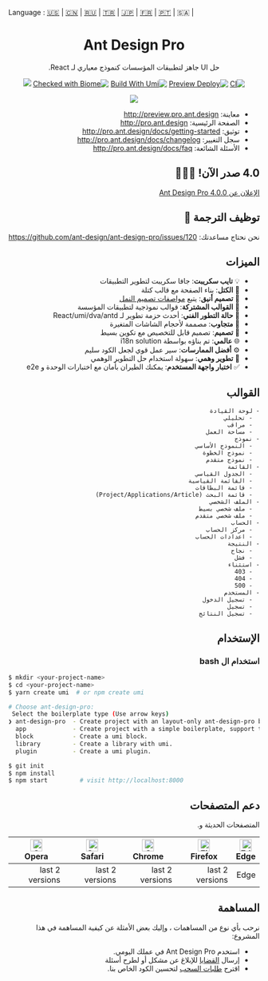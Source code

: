 Language : [🇺🇸](./README.md) | [🇨🇳](./README.zh-CN.md) | [🇷🇺](./README.ru-RU.md) | [🇹🇷](./README.tr-TR.md) | [🇯🇵](./README.ja-JP.md) | [🇫🇷](./README.fr-FR.md) | [🇵🇹](./README.pt-BR.md) | 🇸🇦 |

<h1 align="center">Ant Design Pro</h1>
<div dir="rtl">

<div align="center">

حل UI جاهز لتطبيقات المؤسسات كنموذج معياري لـ React.

[![CI](https://github.com/ant-design/ant-design-pro/actions/workflows/ci.yml/badge.svg)](https://github.com/ant-design/ant-design-pro/actions/workflows/ci.yml)
[![Preview Deploy](https://github.com/ant-design/ant-design-pro/actions/workflows/preview-deploy.yml/badge.svg)](https://github.com/ant-design/ant-design-pro/actions/workflows/preview-deploy.yml)
[![Build With Umi](https://img.shields.io/badge/build%20with-umi-028fe4.svg?style=flat-square)](http://umijs.org/)
[![Checked with Biome](https://img.shields.io/badge/Checked_with-Biome-60a5fa?style=flat&logo=biome)](https://biomejs.dev)
![](https://badgen.net/badge/icon/Ant%20Design?icon=https://gw.alipayobjects.com/zos/antfincdn/Pp4WPgVDB3/KDpgvguMpGfqaHPjicRK.svg&label)

![](https://github.com/user-attachments/assets/fde29061-3d9a-4397-8ac2-397b0e033ef5)

</div>

- معاينة: http://preview.pro.ant.design
- الصفحة الرئيسية: http://pro.ant.design
- توثيق: http://pro.ant.design/docs/getting-started
- سجل التغيير: http://pro.ant.design/docs/changelog
- الأسئلة الشائعة: http://pro.ant.design/docs/faq

## 4.0 صدر الآن! 🎉🎉🎉

[الإعلان عن Ant Design Pro 4.0.0](https://medium.com/ant-design/ant-design-pro-v4-is-here-6f23098ae9d9)

## توظيف الترجمة :loudspeaker:

نحن نحتاج مساعدتك: https://github.com/ant-design/ant-design-pro/issues/120

## الميزات

- :bulb: **تايب سكريبت**: جافا سكريبت لتطوير التطبيقات
- :scroll: **الكتل**: بناء الصفحة مع قالب كتلة
- :gem: **تصميم أنيق**: يتبع [مواصفات تصميم النمل](http://ant.design/)
- :triangular_ruler: **القوالب المشتركة**: قوالب نموذجية لتطبيقات المؤسسة
- :rocket: **حالة التطور الفني**: أحدث حزمة تطوير لـ React/umi/dva/antd
- :iphone: **متجاوب**: مصممة لأحجام الشاشات المتغيرة
- :art: **تصميم**: تصميم قابل للتخصيص مع تكوين بسيط
- :globe_with_meridians: **عالمي**: تم بناؤه بواسطة i18n solution
- :gear: **أفضل الممارسات**: سير عمل قوي لجعل الكود سليم
- :1234: **تطوير وهمي**: سهولة استخدام حل التطوير الوهمي
- :white_check_mark: **اختبار واجهة المستخدم**: يمكنك الطيران بأمان مع اختبارات الوحدة و e2e

## القوالب

```
- لوحة القيادة
  - تحليلي
  - مراقب
  - مساحة العمل
- نموذج
  - النموذج الأساسي
  - نموذج الخطوة
  - نموذج متقدم
- القائمة
  - الجدول القياسي
  - القائمة القياسية
  - قائمة البطاقات
  - قائمة البحث (Project/Applications/Article)
- الملف الشخصي
  - ملف شخصي بسيط
  - ملف شخصي متقدم
- الحساب
  - مركز الحساب
  - اعدادات الحساب
- النتيجة
  - نجاح
  - فشل
- استثناء
  - 403
  - 404
  - 500
- المستخدم
  - تسجيل الدخول
  - تسجيل
  - تسجيل النتائج
```

## الإستخدام

### استخدام ال bash

</div>

<div dir="ltr">

```bash
$ mkdir <your-project-name>
$ cd <your-project-name>
$ yarn create umi  # or npm create umi

# Choose ant-design-pro:
 Select the boilerplate type (Use arrow keys)
❯ ant-design-pro  - Create project with an layout-only ant-design-pro boilerplate, use together with umi block.
  app             - Create project with a simple boilerplate, support typescript.
  block           - Create a umi block.
  library         - Create a library with umi.
  plugin          - Create a umi plugin.

$ git init
$ npm install
$ npm start         # visit http://localhost:8000
```

</div>

<div dir="rtl">

## دعم المتصفحات

المتصفحات الحديثة و.

| [<img src="https://raw.githubusercontent.com/alrra/browser-logos/master/src/edge/edge_48x48.png" alt="Edge" width="24px" height="24px" />](http://godban.github.io/browsers-support-badges/)</br>Edge | [<img src="https://raw.githubusercontent.com/alrra/browser-logos/master/src/firefox/firefox_48x48.png" alt="Firefox" width="24px" height="24px" />](http://godban.github.io/browsers-support-badges/)</br>Firefox | [<img src="https://raw.githubusercontent.com/alrra/browser-logos/master/src/chrome/chrome_48x48.png" alt="Chrome" width="24px" height="24px" />](http://godban.github.io/browsers-support-badges/)</br>Chrome | [<img src="https://raw.githubusercontent.com/alrra/browser-logos/master/src/safari/safari_48x48.png" alt="Safari" width="24px" height="24px" />](http://godban.github.io/browsers-support-badges/)</br>Safari | [<img src="https://raw.githubusercontent.com/alrra/browser-logos/master/src/opera/opera_48x48.png" alt="Opera" width="24px" height="24px" />](http://godban.github.io/browsers-support-badges/)</br>Opera |
| --- | --- | --- | --- | --- |
| Edge | last 2 versions | last 2 versions | last 2 versions | last 2 versions |

## المساهمة

نرحب بأي نوع من المساهمات ، وإليك بعض الأمثلة عن كيفية المساهمة في هذا المشروع:

- استخدم Ant Design Pro في عملك اليومي.
- إرسال [القضايا](http://github.com/ant-design/ant-design-pro/issues) للإبلاغ عن مشكل أو لطرح أسئلة
- اقترح [طلبات السحب](http://github.com/ant-design/ant-design-pro/pulls) لتحسين الكود الخاص بنا.

</div>
